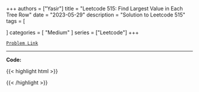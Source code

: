 
+++
authors = ["Yasir"]
title = "Leetcode 515: Find Largest Value in Each Tree Row"
date = "2023-05-29"
description = "Solution to Leetcode 515"
tags = [
    
]
categories = [
    "Medium"
]
series = ["Leetcode"]
+++



[`Problem Link`](https://leetcode.com/problems/find-largest-value-in-each-tree-row/description/)

---

**Code:**

{{< highlight html >}}

{{< /highlight >}}

